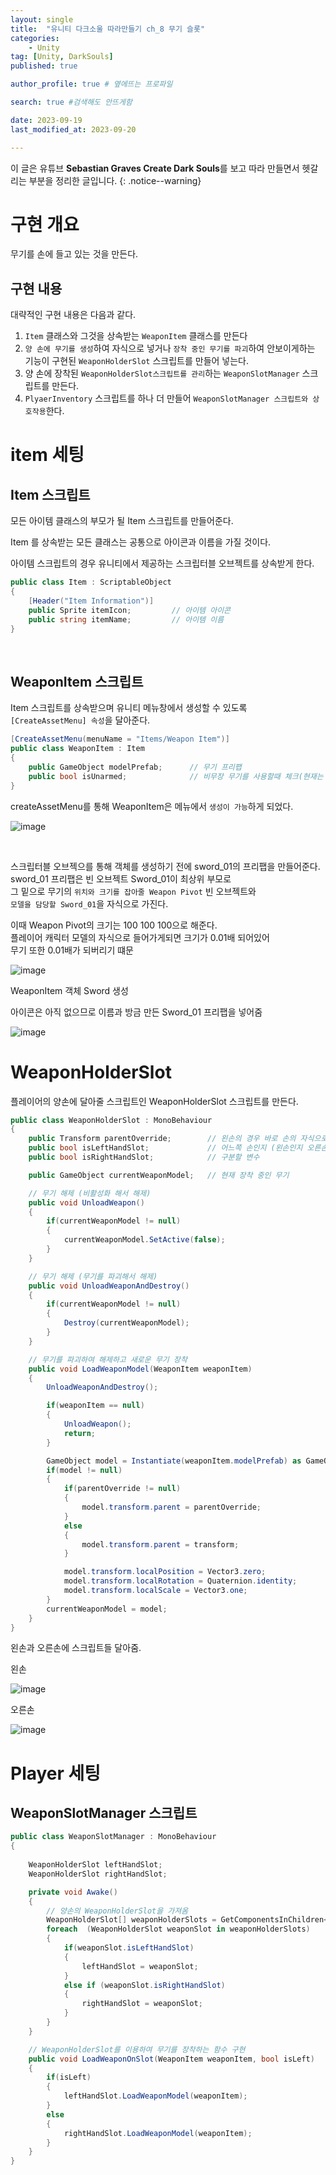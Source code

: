 ```yaml
---
layout: single
title:  "유니티 다크소울 따라만들기 ch_8 무기 슬롯"
categories: 
    - Unity
tag: [Unity, DarkSouls]
published: true

author_profile: true # 옆에뜨는 프로파일

search: true #검색해도 안뜨게함

date: 2023-09-19
last_modified_at: 2023-09-20

---
```


<!-- 
{: .notice--warning} // 알림 강조
{: .notice--success} // 초록색 강조
{: .notice--danger } // 초록색 강조
{: .notice--info}
{: .notice--primary}
{: .notice}

{: .H1-font}         // 제목 색
<span style="color:Skyblue"> 색 넣기 </span>
<br/> 한줄 내리기

<details>
<summary>VR</summary>
<div markdown="1">       
</div>
</details> 
 -->


이 글은 유튜브 **Sebastian Graves Create Dark Souls**를 보고 따라 만들면서 헷갈리는 부분을 정리한 글입니다.
{: .notice--warning}


# 구현 개요
무기를 손에 들고 있는 것을 만든다.

## 구현 내용
대략적인 구현 내용은 다음과 같다.

1. `Item` 클래스와 그것을 상속받는 `WeaponItem` 클래스를 만든다
2. `양 손에 무기를 생성`하여 자식으로 넣거나 `장착 중인 무기를 파괴`하여 안보이게하는<br>
   기능이 구현된 `WeaponHolderSlot` 스크립트를 만들어 넣는다.
3. 양 손에 장착된 `WeaponHolderSlot스크립트를 관리`하는 `WeaponSlotManager` 스크립트를 만든다.
4. `PlyaerInventory` 스크립트를 하나 더 만들어 `WeaponSlotManager 스크립트와 상호작용`한다.


# item 세팅

## Item 스크립트
모든 아이템 클래스의 부모가 될 Item 스크립트를 만들어준다.

Item 를 상속받는 모든 클래스는 공통으로 아이콘과 이름을 가질 것이다.

아이템 스크립트의 경우 유니티에서 제공하는 스크립터블 오브젝트를 상속받게 한다.
```c#
public class Item : ScriptableObject
{
    [Header("Item Information")]
    public Sprite itemIcon;         // 아이템 아이콘
    public string itemName;         // 아이템 이름
}
```

<br>

## WeaponItem 스크립트
Item 스크립트를 상속받으며 유니티 메뉴창에서 생성할 수 있도록 <br>
`[CreateAssetMenu] 속성`을 달아준다.

```c#
[CreateAssetMenu(menuName = "Items/Weapon Item")]
public class WeaponItem : Item
{
    public GameObject modelPrefab;      // 무기 프리팹
    public bool isUnarmed;              // 비무장 무기를 사용할때 체크(현재는 미사용)
}
```

createAssetMenu를 통해 WeaponItem은 메뉴에서 `생성이 가능`하게 되었다.

![image](https://github.com/novicehog/comments/assets/131991619/569c0fc0-a95c-4e90-8107-fe34088cccbc)

<br>

스크립터블 오브젝으를 통해 객체를 생성하기 전에 sword_01의 프리팹을 만들어준다. <br>
sword_01 프리팹은 빈 오브젝트 Sword_01이 최상위 부모로 <br>
그 밑으로 무기의 `위치와 크기를 잡아줄 Weapon Pivot` 빈 오브젝트와<br>
`모델을 담당할 Sword_01`을 자식으로 가진다.

이때 Weapon Pivot의 크기는 100 100 100으로 해준다.<br>
플레이어 캐릭터 모델의 자식으로 들어가게되면 크기가 0.01배 되어있어<br>
무기 또한 0.01배가 되버리기 떄문<br>

![image](https://github.com/novicehog/comments/assets/131991619/259d7198-1631-4878-9051-32149a73458c)



WeaponItem 객체 Sword 생성

아이콘은 아직 없으므로 이름과 방금 만든 Sword_01 프리팹을 넣어줌

![image](https://github.com/novicehog/comments/assets/131991619/da9063f0-4d95-4c8e-a883-8b06b873fd50)
<br>

# WeaponHolderSlot
플레이어의 양손에 달아줄 스크립트인 WeaponHolderSlot 스크립트를 만든다.

```c#
public class WeaponHolderSlot : MonoBehaviour
{
    public Transform parentOverride;        // 왼손의 경우 바로 손의 자식으로 넣지않고 빈 객체 밑으로 넣는다.
    public bool isLeftHandSlot;             // 어느쪽 손인지 (왼손인지 오른손인지)
    public bool isRightHandSlot;            // 구분할 변수

    public GameObject currentWeaponModel;   // 현재 장착 중인 무기

    // 무기 해제 (비활성화 해서 해제)
    public void UnloadWeapon()
    {
        if(currentWeaponModel != null)
        {
            currentWeaponModel.SetActive(false);
        }
    }

    // 무기 해제 (무기를 파괴해서 해제)
    public void UnloadWeaponAndDestroy()
    {
        if(currentWeaponModel != null) 
        {
            Destroy(currentWeaponModel);
        }
    }

    // 무기를 파괴하여 해제하고 새로운 무기 장착
    public void LoadWeaponModel(WeaponItem weaponItem)
    {
        UnloadWeaponAndDestroy();

        if(weaponItem == null)
        {
            UnloadWeapon();
            return;
        }

        GameObject model = Instantiate(weaponItem.modelPrefab) as GameObject;
        if(model != null)
        {
            if(parentOverride != null)
            {
                model.transform.parent = parentOverride;
            }
            else
            {
                model.transform.parent = transform;
            }

            model.transform.localPosition = Vector3.zero;
            model.transform.localRotation = Quaternion.identity;
            model.transform.localScale = Vector3.one;
        }
        currentWeaponModel = model;
    }
}
```

왼손과 오른손에 스크립트들 달아줌.

왼손

![image](https://github.com/novicehog/comments/assets/131991619/921f9099-88a5-44d0-a45e-9082af1950f3)
<br>

오른손 

![image](https://github.com/novicehog/comments/assets/131991619/04991b4f-74fa-4e82-9291-c0c453cf20d8)
<br>


# Player 세팅

## WeaponSlotManager 스크립트

```c#
public class WeaponSlotManager : MonoBehaviour
{
    
    WeaponHolderSlot leftHandSlot;      
    WeaponHolderSlot rightHandSlot;

    private void Awake()
    {
        // 양손의 WeaponHolderSlot을 가져옴
        WeaponHolderSlot[] weaponHolderSlots = GetComponentsInChildren<WeaponHolderSlot>();
        foreach  (WeaponHolderSlot weaponSlot in weaponHolderSlots)
        {
            if(weaponSlot.isLeftHandSlot)
            {
                leftHandSlot = weaponSlot;
            }
            else if (weaponSlot.isRightHandSlot)
            {
                rightHandSlot = weaponSlot;
            }
        }
    }

    // WeaponHolderSlot를 이용하여 무기를 장착하는 함수 구현
    public void LoadWeaponOnSlot(WeaponItem weaponItem, bool isLeft)
    {
        if(isLeft)
        {
            leftHandSlot.LoadWeaponModel(weaponItem);
        }
        else
        {
            rightHandSlot.LoadWeaponModel(weaponItem);
        }
    }
}
```
<br>